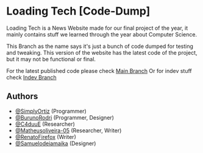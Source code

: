 # Loading Tech [Code-Dump]

Loading Tech is a News Website made for our final project of the year, it mainly contains stuff we learned through the year about Computer Science.

This Branch as the name says it's just a bunch of code dumped for testing and tweaking.
This version of the website has the latest code of the project, but it may not be functional or final.

For the latest published code please check [Main Branch](https://github.com/SimplyOrtiz/LoadingTech/tree/main)
Or for indev stuff check [Indev Branch](https://github.com/SimplyOrtiz/LoadingTech/tree/Indev)

## Authors

- [@SimplyOrtiz](https://www.github.com/SimplyOrtiz) (Programmer)
- [@BurunoRodri](https://github.com/BurunoRodri)  (Programmer, Designer)
- [@C4duuE](https://www.github.com/C4duuE) (Researcher)
- [@Matheusoliveira-05](https://www.github.com/Matheusoliveira-05) (Researcher, Writer)
- [@RenatoFirefox](https://www.github.com/RenatoFirefox) (Writer)
- [@Samuelodeiamaika](https://www.github.com/Samuelodeiamaika) (Designer)
